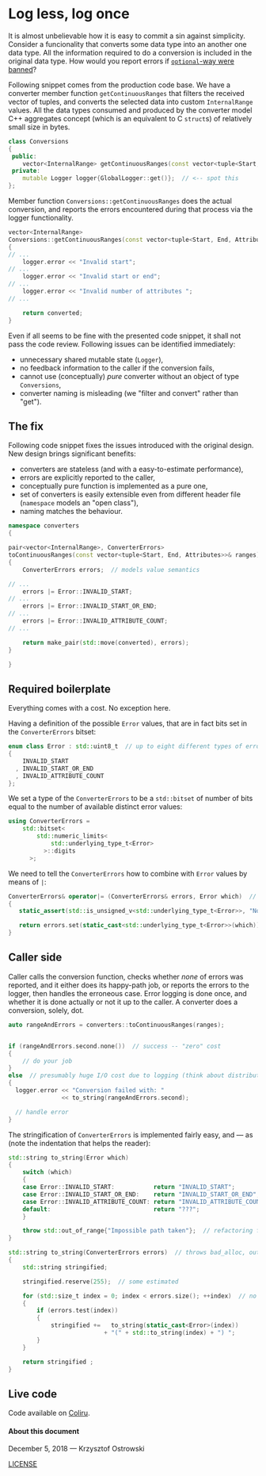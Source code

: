 
# Log less, log once

It is almost unbelievable how it is easy to commit a sin against simplicity. Consider a funcionality that converts some data type into an another one data type. All the information required to do a conversion is included in the original data type. How would you report errors if [`optional`-way were banned](https://github.com/insooth/insooth.github.io/blob/master/data-type-converters.md)?

Following snippet comes from the production code base. We have a converter member function `getContinuousRanges` that filters the received vector of tuples, and converts the selected data into custom `InternalRange` values. All the data types consumed and produced by the converter model C++ aggregates concept (which is an equivalent to C `struct`s) of relatively small size in bytes. 

```c++
class Conversions
{
 public:
    vector<InternalRange> getContinuousRanges(const vector<tuple<Start, End, Attributes>>& ranges) const;
 private:
    mutable Logger logger{GlobalLogger::get()};  // <-- spot this
};
```

Member function `Conversions::getContinuousRanges` does the actual conversion, and reports the errors encountered during that process via the logger functionality.

```c++
vector<InternalRange>
Conversions::getContinuousRanges(const vector<tuple<Start, End, Attributes>>& ranges) const
{
// ...
    logger.error << "Invalid start";
// ...
    logger.error << "Invalid start or end";
// ...
    logger.error << "Invalid number of attributes ";
// ...

    return converted;
}
```

Even if all seems to be fine with the presented code snippet, it shall not pass the code review. Following issues can be identified immediately:
* unnecessary shared mutable state (`Logger`),
* no feedback information to the caller if the conversion fails,
* cannot use (conceptually) _pure_ converter without an object of type `Conversions`,
* converter naming is misleading (we "filter and convert" rather than "get").

## The fix

Following code snippet fixes the issues introduced with the original design. New design brings significant benefits:
* converters are stateless (and with a easy-to-estimate performance),
* errors are explicitly reported to the caller,
* conceptually pure function is implemented as a pure one,
* set of converters is easily extensible even from different header file (`namespace` models an "open class"),
* naming matches the behaviour.

```c++
namespace converters
{

pair<vector<InternalRange>, ConverterErrors>
toContinuousRanges(const vector<tuple<Start, End, Attributes>>& ranges)
{
    ConverterErrors errors;  // models value semantics

// ...
    errors |= Error::INVALID_START;
// ...
    errors |= Error::INVALID_START_OR_END;
// ...
    errors |= Error::INVALID_ATTRIBUTE_COUNT;
// ...

    return make_pair(std::move(converted), errors);
}

}
```

## Required boilerplate

Everything comes with a cost. No exception here.

Having a definition of the possible `Error` values, that are in fact bits set in the `ConverterErrors` bitset:

```c++
enum class Error : std::uint8_t  // up to eight different types of errors
{
    INVALID_START
  , INVALID_START_OR_END
  , INVALID_ATTRIBUTE_COUNT
};
```

We set a type of the `ConverterErrors` to be a `std::bitset` of number of bits equal to the number of available distinct error values:

```c++
using ConverterErrors =
    std::bitset<
        std::numeric_limits<
            std::underlying_type_t<Error>
          >::digits
      >;
```

We need to tell the `ConverterErrors` how to combine with `Error` values by means of `|`:

```c++
ConverterErrors& operator|= (ConverterErrors& errors, Error which)  // throws out_of_range
{
   static_assert(std::is_unsigned_v<std::underlying_type_t<Error>>, "No negative bit indices");

   return errors.set(static_cast<std::underlying_type_t<Error>>(which));
}
```

## Caller side

Caller calls the conversion function, checks whether _none_ of errors was reported, and it either does its happy-path job, or reports the errors to the logger, then handles the erroneous case. Error logging is done once, and whether it is done actually or not it up to the caller. A converter does a conversion, solely, dot.

```c++
auto rangeAndErrors = converters::toContinuousRanges(ranges);


if (rangeAndErrors.second.none())  // success -- "zero" cost
{
    // do your job
}
else  // presumably huge I/O cost due to logging (think about distributed loggers)
{
  logger.error << "Conversion failed with: "
               << to_string(rangeAndErrors.second);

  // handle error
}
```

The stringification of `ConverterErrors` is implemented fairly easy, and &mdash; as  (note the indentation that helps the reader):

```c++
std::string to_string(Error which)
{
    switch (which)
    {
    case Error::INVALID_START:           return "INVALID_START";           break;
    case Error::INVALID_START_OR_END:    return "INVALID_START_OR_END";    break;
    case Error::INVALID_ATTRIBUTE_COUNT: return "INVALID_ATTRIBUTE_COUNT"; break;
    default:                             return "???";                     break;
    }

    throw std::out_of_range{"Impossible path taken"};  // refactoring failed!
}

std::string to_string(ConverterErrors errors)  // throws bad_alloc, out_of_range, length_error, 
{
    std::string stringified;

    stringified.reserve(255);  // some estimated

    for (std::size_t index = 0; index < errors.size(); ++index)  // no iterator interface in bitset
    {
        if (errors.test(index))
        {
            stringified +=   to_string(static_cast<Error>(index))
                           + "(" + std::to_string(index) + ") ";
        }
    }

    return stringified ;
}
```

## Live code


Code available on [Coliru](http://coliru.stacked-crooked.com/a/ad3bb85aa2fee829).


#### About this document

December 5, 2018 &mdash; Krzysztof Ostrowski

[LICENSE](https://github.com/insooth/insooth.github.io/blob/master/LICENSE)
